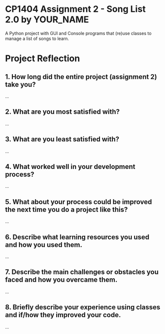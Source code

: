 # CP1404 Assignment 2 - Song List 2.0 by YOUR_NAME

A Python project with GUI and Console programs that (re)use classes to manage a list of songs to learn.

# Project Reflection

## 1. How long did the entire project (assignment 2) take you?

...

## 2. What are you most satisfied with?

...

## 3. What are you least satisfied with?

...

## 4. What worked well in your development process?

...

## 5. What about your process could be improved the next time you do a project like this?

...

## 6. Describe what learning resources you used and how you used them.

...

## 7. Describe the main challenges or obstacles you faced and how you overcame them.

...

## 8. Briefly describe your experience using classes and if/how they improved your code.

...
